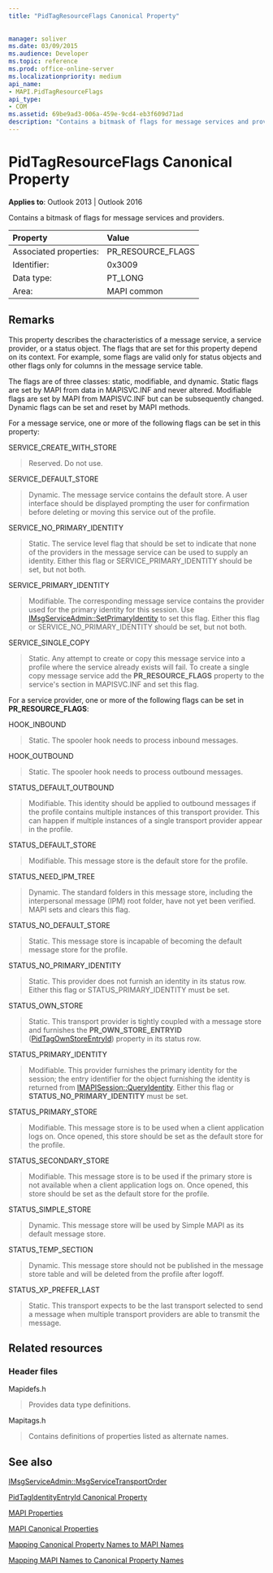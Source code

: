 ```yaml
---
title: "PidTagResourceFlags Canonical Property"
 
 
manager: soliver
ms.date: 03/09/2015
ms.audience: Developer
ms.topic: reference
ms.prod: office-online-server
ms.localizationpriority: medium
api_name:
- MAPI.PidTagResourceFlags
api_type:
- COM
ms.assetid: 69be9ad3-006a-459e-9cd4-eb3f609d71ad
description: "Contains a bitmask of flags for message services and providers. This property describes characteristics of a message service, service provider, or status object."
---
```


# PidTagResourceFlags Canonical Property

  
  
**Applies to**: Outlook 2013 | Outlook 2016 
  
Contains a bitmask of flags for message services and providers.
  
|Property |Value |
|:-----|:-----|
|Associated properties:  <br/> |PR_RESOURCE_FLAGS  <br/> |
|Identifier:  <br/> |0x3009  <br/> |
|Data type:  <br/> |PT_LONG  <br/> |
|Area:  <br/> |MAPI common  <br/> |
   
## Remarks

This property describes the characteristics of a message service, a service provider, or a status object. The flags that are set for this property depend on its context. For example, some flags are valid only for status objects and other flags only for columns in the message service table. 
  
The flags are of three classes: static, modifiable, and dynamic. Static flags are set by MAPI from data in MAPISVC.INF and never altered. Modifiable flags are set by MAPI from MAPISVC.INF but can be subsequently changed. Dynamic flags can be set and reset by MAPI methods.
  
For a message service, one or more of the following flags can be set in this property:
  
SERVICE_CREATE_WITH_STORE 
  
> Reserved. Do not use.
    
SERVICE_DEFAULT_STORE 
  
> Dynamic. The message service contains the default store. A user interface should be displayed prompting the user for confirmation before deleting or moving this service out of the profile. 
    
SERVICE_NO_PRIMARY_IDENTITY 
  
> Static. The service level flag that should be set to indicate that none of the providers in the message service can be used to supply an identity. Either this flag or SERVICE_PRIMARY_IDENTITY should be set, but not both.
    
SERVICE_PRIMARY_IDENTITY 
  
> Modifiable. The corresponding message service contains the provider used for the primary identity for this session. Use [IMsgServiceAdmin::SetPrimaryIdentity](imsgserviceadmin-setprimaryidentity.md) to set this flag. Either this flag or SERVICE_NO_PRIMARY_IDENTITY should be set, but not both. 
    
SERVICE_SINGLE_COPY 
  
> Static. Any attempt to create or copy this message service into a profile where the service already exists will fail. To create a single copy message service add the **PR_RESOURCE_FLAGS** property to the service's section in MAPISVC.INF and set this flag. 
    
For a service provider, one or more of the following flags can be set in **PR_RESOURCE_FLAGS**:
  
HOOK_INBOUND 
  
> Static. The spooler hook needs to process inbound messages.
    
HOOK_OUTBOUND 
  
> Static. The spooler hook needs to process outbound messages. 
    
STATUS_DEFAULT_OUTBOUND 
  
> Modifiable. This identity should be applied to outbound messages if the profile contains multiple instances of this transport provider. This can happen if multiple instances of a single transport provider appear in the profile.
    
STATUS_DEFAULT_STORE 
  
> Modifiable. This message store is the default store for the profile. 
    
STATUS_NEED_IPM_TREE 
  
> Dynamic. The standard folders in this message store, including the interpersonal message (IPM) root folder, have not yet been verified. MAPI sets and clears this flag. 
    
STATUS_NO_DEFAULT_STORE 
  
> Static. This message store is incapable of becoming the default message store for the profile.
    
STATUS_NO_PRIMARY_IDENTITY 
  
> Static. This provider does not furnish an identity in its status row. Either this flag or STATUS_PRIMARY_IDENTITY must be set.
    
STATUS_OWN_STORE 
  
> Static. This transport provider is tightly coupled with a message store and furnishes the **PR_OWN_STORE_ENTRYID** ([PidTagOwnStoreEntryId](pidtagownstoreentryid-canonical-property.md)) property in its status row.
    
STATUS_PRIMARY_IDENTITY 
  
> Modifiable. This provider furnishes the primary identity for the session; the entry identifier for the object furnishing the identity is returned from [IMAPISession::QueryIdentity](imapisession-queryidentity.md). Either this flag or **STATUS_NO_PRIMARY_IDENTITY** must be set. 
    
STATUS_PRIMARY_STORE 
  
> Modifiable. This message store is to be used when a client application logs on. Once opened, this store should be set as the default store for the profile. 
    
STATUS_SECONDARY_STORE 
  
> Modifiable. This message store is to be used if the primary store is not available when a client application logs on. Once opened, this store should be set as the default store for the profile. 
    
STATUS_SIMPLE_STORE 
  
> Dynamic. This message store will be used by Simple MAPI as its default message store.
    
STATUS_TEMP_SECTION 
  
> Dynamic. This message store should not be published in the message store table and will be deleted from the profile after logoff. 
    
STATUS_XP_PREFER_LAST 
  
> Static. This transport expects to be the last transport selected to send a message when multiple transport providers are able to transmit the message.
    
## Related resources

### Header files

Mapidefs.h
  
> Provides data type definitions.
    
Mapitags.h
  
> Contains definitions of properties listed as alternate names.
    
## See also



[IMsgServiceAdmin::MsgServiceTransportOrder](imsgserviceadmin-msgservicetransportorder.md)
  
[PidTagIdentityEntryId Canonical Property](pidtagidentityentryid-canonical-property.md)


[MAPI Properties](mapi-properties.md)
  
[MAPI Canonical Properties](mapi-canonical-properties.md)
  
[Mapping Canonical Property Names to MAPI Names](mapping-canonical-property-names-to-mapi-names.md)
  
[Mapping MAPI Names to Canonical Property Names](mapping-mapi-names-to-canonical-property-names.md)

